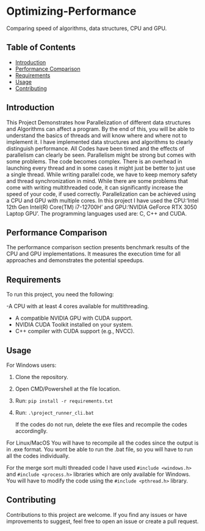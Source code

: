 # Optimizing-Performance
Comparing speed of algorithms, data structures, CPU and GPU.

## Table of Contents

- [Introduction](#introduction)
- [Performance Comparison](#performance-comparison)
- [Requirements](#requirements)
- [Usage](#usage)
- [Contributing](#contributing)

## Introduction

This Project Demonstrates how Parallelization of different data structures and  Algorithms can affect a program. By the end of this, you will be  able to understand the basics of threads and  will know where and where not to implement it. I have implemented data  structures and algorithms to clearly distinguish performance. All Codes have been timed and the effects of parallelism can clearly be seen.
Parallelism might be strong but comes with some problems. The code becomes complex. There is an overhead  in launching every thread and in some cases it  might just be better to just use a single thread. While writing parallel code, we have to keep memory safety and thread synchronization in mind. While there are some problems that come with writing multithreaded code, it can significantly increase the speed of your code,  if  used correctly. Parallelization can be achieved using a CPU  and GPU with multiple cores. In this project I have used the CPU:‘Intel 12th Gen Intel(R) Core(TM) i7-12700H’ and 
GPU:‘NVIDIA GeForce RTX 3050 Laptop GPU’. The programming languages used are: C, C++ and CUDA.

## Performance Comparison

The performance comparison section presents benchmark results of the CPU and GPU implementations. It measures the execution time for all approaches and demonstrates the potential speedups.

## Requirements

To run this project, you need the following:

-A CPU with at least 4 cores available for multithreading.
- A compatible NVIDIA GPU with CUDA support.
- NVIDIA CUDA Toolkit installed on your system.
- C++ compiler with CUDA support (e.g., NVCC).

## Usage

For Windows users:
1. Clone the repository.
2. Open CMD/Powershell at the file location.
3. Run:
   ```pip install -r requirements.txt```
5. Run:
   ```.\project_runner_cli.bat```

   If the codes do not run, delete the exe files and recompile the codes accordinglly.

For Linux/MacOS
You will have to recompile all the codes since the output is in .exe format. You wont be able to run the .bat file, so you will have to run all the codes individually.

For the merge sort multi threaded code I have used ```#include <windows.h>``` and ```#include <process.h>``` libraries which are only available for Windows. You will have to modify the code using the ```#include <pthread.h>``` library.

## Contributing

Contributions to this project are welcome. If you find any issues or have improvements to suggest, feel free to open an issue or create a pull request.




